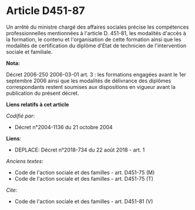 # Article D451-87

Un arrêté du ministre chargé des affaires sociales précise les compétences professionnelles mentionnées à l'article D.
451-81, les modalités d'accès à la formation, le contenu et l'organisation de cette formation ainsi que les modalités de
certification du diplôme d'Etat de technicien de l'intervention sociale et familiale.

**Nota:**

Décret 2006-250 2006-03-01 art. 3 : les formations engagées avant le 1er septembre 2006 ainsi que les modalités de délivrance
des diplômes correspondants restent soumises aux dispositions en vigueur avant la publication du présent décret.

**Liens relatifs à cet article**

_Codifié par_:

  - Décret n°2004-1136 du 21 octobre 2004

**Liens**:

  - DEPLACE: Décret n°2018-734 du 22 août 2018 - art. 1

_Anciens textes_:

  - Code de l'action sociale et des familles - art. D451-75 (M)
  - Code de l'action sociale et des familles - art. D451-75 (T)

_Cite_:

  - Code de l'action sociale et des familles - art. D451-81 (V)
